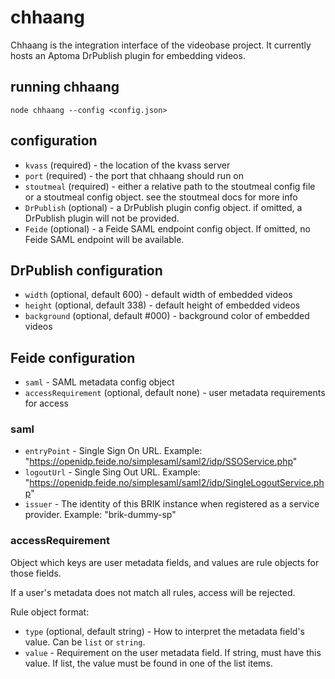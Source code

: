 # chhaang

Chhaang is the integration interface of the videobase project.  It
currently hosts an Aptoma DrPublish plugin for embedding videos.

## running chhaang

```
node chhaang --config <config.json>
```

## configuration

* `kvass` (required) - the location of the kvass server
* `port` (required) - the port that chhaang should run on
* `stoutmeal` (required) - either a relative path to the stoutmeal config file
  or a stoutmeal config object. see the stoutmeal docs for more info
* `DrPublish` (optional) - a DrPublish plugin config object. if omitted,
  a DrPublish plugin will not be provided.
* `Feide` (optional) - a Feide SAML endpoint config object.  If omitted,
  no Feide SAML endpoint will be available.

## DrPublish configuration

* `width` (optional, default 600) - default width of embedded videos
* `height` (optional, default 338) - default height of embedded videos
* `background` (optional, default #000) - background color of embedded videos

## Feide configuration

* `saml` - SAML metadata config object
* `accessRequirement` (optional, default none) - user metadata requirements for access

### saml

* `entryPoint` - Single Sign On URL.  Example: "https://openidp.feide.no/simplesaml/saml2/idp/SSOService.php"
* `logoutUrl` - Single Sing Out URL.  Example: "https://openidp.feide.no/simplesaml/saml2/idp/SingleLogoutService.php"
* `issuer` - The identity of this BRIK instance when registered as a service provider.  Example: "brik-dummy-sp"

### accessRequirement

Object which keys are user metadata fields, and values are rule objects for those fields.

If a user's metadata does not match all rules, access will be rejected.

Rule object format:

* `type` (optional, default string) - How to interpret the metadata field's value.  Can be `list` or `string`.
* `value` - Requirement on the user metadata field.  If string, must have this value.  If list, the value must be found in one of the list items.
